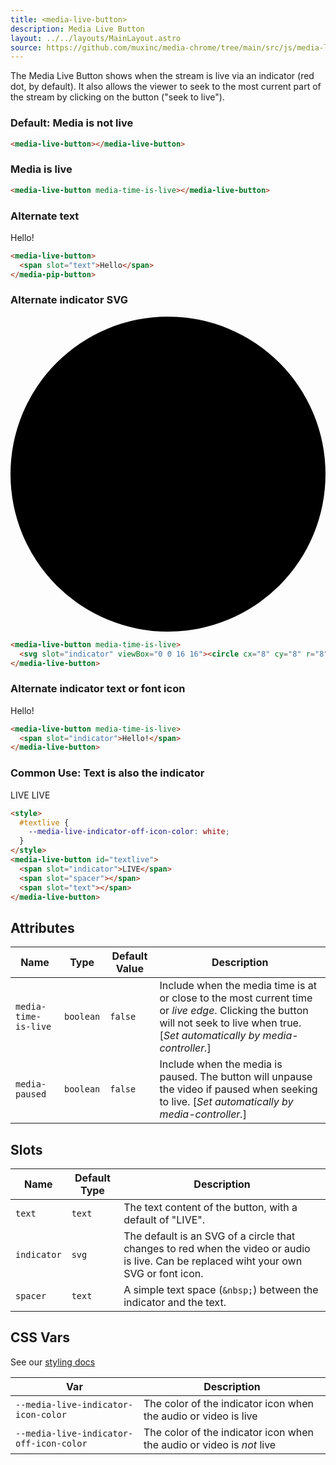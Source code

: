 ```yaml
---
title: <media-live-button>
description: Media Live Button
layout: ../../layouts/MainLayout.astro
source: https://github.com/muxinc/media-chrome/tree/main/src/js/media-live-button.js
---
```


The Media Live Button shows when the stream is live via an indicator (red dot, by default). It also allows the viewer to seek to the most current part of the stream by clicking on the button ("seek to live").

<h3>Default: Media is not live</h3>

<media-live-button></media-live-button>

```html
<media-live-button></media-live-button>
```

<h3>Media is live</h3>

<media-live-button media-time-is-live></media-live-button>

```html
<media-live-button media-time-is-live></media-live-button>
```

<h3>Alternate text</h3>

<media-live-button media-time-is-live>
  <span slot="text">Hello!</span>
</media-live-button>

```html
<media-live-button>
  <span slot="text">Hello</span>
</media-pip-button>
```

<h3>Alternate indicator SVG</h3>

<media-live-button media-time-is-live>
  <svg slot="indicator" viewBox="0 0 16 16"><circle cx="8" cy="8" r="8"></circle></svg>
</media-live-button>

```html
<media-live-button media-time-is-live>
  <svg slot="indicator" viewBox="0 0 16 16"><circle cx="8" cy="8" r="8"></circle></svg>
</media-live-button>
```

<h3>Alternate indicator text or font icon</h3>

<media-live-button media-time-is-live>
  <span slot="indicator">Hello!</span>
</media-live-button>

```html
<media-live-button media-time-is-live>
  <span slot="indicator">Hello!</span>
</media-live-button>
```

<h3>Common Use: Text is also the indicator</h3>

<style>
  #textlive {
    --media-live-indicator-off-icon-color: white;
  }
</style>
<media-live-button id="textlive">
  <span slot="indicator">LIVE</span>
  <span slot="spacer"></span>
  <span slot="text"></span>
</media-live-button>
<media-live-button id="textlive" media-time-is-live>
  <span slot="indicator">LIVE</span>
  <span slot="spacer"></span>
  <span slot="text"></span>
</media-live-button>

```html
<style>
  #textlive {
    --media-live-indicator-off-icon-color: white;
  }
</style>
<media-live-button id="textlive">
  <span slot="indicator">LIVE</span>
  <span slot="spacer"></span>
  <span slot="text"></span>
</media-live-button>
```

## Attributes

| Name            | Type      | Default Value | Description |
| --------------- | --------- | ------------- | ----------- |
| `media-time-is-live` | `boolean` | `false`| Include when the media time is at or close to the most current time or _live edge_. Clicking the button will not seek to live when true. [_Set automatically by media-controller._] |
| `media-paused` | `boolean` | `false`| Include when the media is paused. The button will unpause the video if paused when seeking to live. [_Set automatically by media-controller._] |

## Slots

| Name    | Default Type | Description |
| ------- | ------------ | ----------- |
| `text` | `text` | The text content of the button, with a default of "LIVE". |
| `indicator`  | `svg` | The default is an SVG of a circle that changes to red when the video or audio is live. Can be replaced wiht your own SVG or font icon. |
| `spacer`  | `text` | A simple text space (`&nbsp;`) between the indicator and the text. |

## CSS Vars

See our [styling docs](./styling#Buttons)

| Var    | Description |
| ------ | ----------- |
| `--media-live-indicator-icon-color` | The color of the indicator icon when the audio or video is live  |
| `--media-live-indicator-off-icon-color` | The color of the indicator icon when the audio or video is *not* live  |
